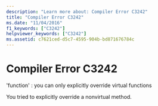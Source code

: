 ```yaml
---
description: "Learn more about: Compiler Error C3242"
title: "Compiler Error C3242"
ms.date: "11/04/2016"
f1_keywords: ["C3242"]
helpviewer_keywords: ["C3242"]
ms.assetid: c7621ced-d5c7-4595-904b-bd871676784c
---
```

# Compiler Error C3242

'function' : you can only explicitly override virtual functions

You tried to explicitly override a nonvirtual method.
